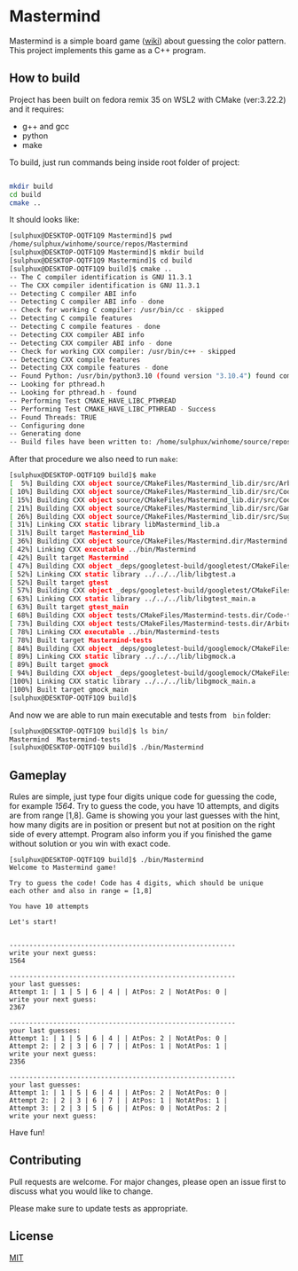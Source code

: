 # Mastermind

Mastermind is a simple board game ([wiki](https://en.wikipedia.org/wiki/Mastermind_(board_game))) about guessing the color pattern. This project implements this game as a C++ program.

## How to build

Project has been built on fedora remix 35 on WSL2 with CMake (ver:3.22.2) and it requires:
- g++ and gcc
- python
- make

To build, just run commands being inside root folder of project:
```bash

mkdir build
cd build
cmake ..

```

It should looks like:
```bash
[sulphux@DESKTOP-OQTF1Q9 Mastermind]$ pwd
/home/sulphux/winhome/source/repos/Mastermind
[sulphux@DESKTOP-OQTF1Q9 Mastermind]$ mkdir build
[sulphux@DESKTOP-OQTF1Q9 Mastermind]$ cd build
[sulphux@DESKTOP-OQTF1Q9 build]$ cmake ..
-- The C compiler identification is GNU 11.3.1
-- The CXX compiler identification is GNU 11.3.1
-- Detecting C compiler ABI info
-- Detecting C compiler ABI info - done
-- Check for working C compiler: /usr/bin/cc - skipped
-- Detecting C compile features
-- Detecting C compile features - done
-- Detecting CXX compiler ABI info
-- Detecting CXX compiler ABI info - done
-- Check for working CXX compiler: /usr/bin/c++ - skipped
-- Detecting CXX compile features
-- Detecting CXX compile features - done
-- Found Python: /usr/bin/python3.10 (found version "3.10.4") found components: Interpreter
-- Looking for pthread.h
-- Looking for pthread.h - found
-- Performing Test CMAKE_HAVE_LIBC_PTHREAD
-- Performing Test CMAKE_HAVE_LIBC_PTHREAD - Success
-- Found Threads: TRUE
-- Configuring done
-- Generating done
-- Build files have been written to: /home/sulphux/winhome/source/repos/Mastermind/build
```

After that procedure we also need to run ` make `:
```bash
[sulphux@DESKTOP-OQTF1Q9 build]$ make
[  5%] Building CXX object source/CMakeFiles/Mastermind_lib.dir/src/Arbiter.cpp.o
[ 10%] Building CXX object source/CMakeFiles/Mastermind_lib.dir/src/Code.cpp.o
[ 15%] Building CXX object source/CMakeFiles/Mastermind_lib.dir/src/CodeFactory.cpp.o
[ 21%] Building CXX object source/CMakeFiles/Mastermind_lib.dir/src/GameSession.cpp.o
[ 26%] Building CXX object source/CMakeFiles/Mastermind_lib.dir/src/Suggestion.cpp.o
[ 31%] Linking CXX static library libMastermind_lib.a
[ 31%] Built target Mastermind_lib
[ 36%] Building CXX object source/CMakeFiles/Mastermind.dir/Mastermind.cpp.o
[ 42%] Linking CXX executable ../bin/Mastermind
[ 42%] Built target Mastermind
[ 47%] Building CXX object _deps/googletest-build/googletest/CMakeFiles/gtest.dir/src/gtest-all.cc.o
[ 52%] Linking CXX static library ../../../lib/libgtest.a
[ 52%] Built target gtest
[ 57%] Building CXX object _deps/googletest-build/googletest/CMakeFiles/gtest_main.dir/src/gtest_main.cc.o
[ 63%] Linking CXX static library ../../../lib/libgtest_main.a
[ 63%] Built target gtest_main
[ 68%] Building CXX object tests/CMakeFiles/Mastermind-tests.dir/Code-test.cpp.o
[ 73%] Building CXX object tests/CMakeFiles/Mastermind-tests.dir/Arbiter-test.cpp.o
[ 78%] Linking CXX executable ../bin/Mastermind-tests
[ 78%] Built target Mastermind-tests
[ 84%] Building CXX object _deps/googletest-build/googlemock/CMakeFiles/gmock.dir/src/gmock-all.cc.o
[ 89%] Linking CXX static library ../../../lib/libgmock.a
[ 89%] Built target gmock
[ 94%] Building CXX object _deps/googletest-build/googlemock/CMakeFiles/gmock_main.dir/src/gmock_main.cc.o
[100%] Linking CXX static library ../../../lib/libgmock_main.a
[100%] Built target gmock_main
[sulphux@DESKTOP-OQTF1Q9 build]$
```
And now we  are able to run main executable and tests from ` bin` folder:
```bash
[sulphux@DESKTOP-OQTF1Q9 build]$ ls bin/
Mastermind  Mastermind-tests
[sulphux@DESKTOP-OQTF1Q9 build]$ ./bin/Mastermind
```

## Gameplay

Rules are simple, just type four digits unique code for guessing the code, for example *1564*.
Try to guess the code, you have 10 attempts, and digits are from range [1,8].
Game is showing you your last guesses with the hint, how many digits are in position or present but not at position on the right side of every attempt.
Program also inform you if you finished the game without solution or you win with exact code.

```
[sulphux@DESKTOP-OQTF1Q9 build]$ ./bin/Mastermind
Welcome to Mastermind game!

Try to guess the code! Code has 4 digits, which should be unique
each other and also in range = [1,8]

You have 10 attempts

Let's start!


---------------------------------------------------------
write your next guess:
1564

---------------------------------------------------------
your last guesses:
Attempt 1: | 1 | 5 | 6 | 4 | | AtPos: 2 | NotAtPos: 0 |
write your next guess:
2367

---------------------------------------------------------
your last guesses:
Attempt 1: | 1 | 5 | 6 | 4 | | AtPos: 2 | NotAtPos: 0 |
Attempt 2: | 2 | 3 | 6 | 7 | | AtPos: 1 | NotAtPos: 1 |
write your next guess:
2356

---------------------------------------------------------
your last guesses:
Attempt 1: | 1 | 5 | 6 | 4 | | AtPos: 2 | NotAtPos: 0 |
Attempt 2: | 2 | 3 | 6 | 7 | | AtPos: 1 | NotAtPos: 1 |
Attempt 3: | 2 | 3 | 5 | 6 | | AtPos: 0 | NotAtPos: 2 |
write your next guess:

```
Have fun!

## Contributing
Pull requests are welcome. For major changes, please open an issue first to discuss what you would like to change.

Please make sure to update tests as appropriate.

## License
[MIT](https://choosealicense.com/licenses/mit/)